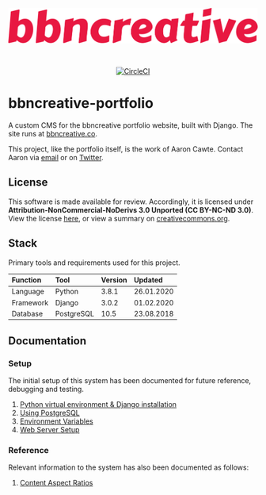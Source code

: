 <p align="center">
  <img src="bbncreative.svg" alt="bbncreative logotype" />
</p>

<br />

<p align="center">
    <a href="https://circleci.com/gh/aaroncawte/bbncreative-portfolio" target="blank" rel="noopener noreferrer">
        <img src="https://circleci.com/gh/aaroncawte/bbncreative-portfolio/tree/master.svg?style=svg&circle-token=dbf29770a59f46187030dc984ae4c03e1f988f42" alt="CircleCI" />
    </a>
</p>

# bbncreative-portfolio

A custom CMS for the bbncreative portfolio website, built with Django. The site runs at [bbncreative.co](https://bbncreative.co).

This project, like the portfolio itself, is the work of Aaron Cawte. Contact Aaron via [email](mailto:aaron@bbncreative.co) or on [Twitter](https://twitter.com/aaroncawte).

## License

This software is made available for review. Accordingly, it is licensed under **Attribution-NonCommercial-NoDerivs 3.0 Unported (CC BY-NC-ND 3.0)**. View the license [here](/LICENSE.md), or view a summary on [creativecommons.org](https://creativecommons.org/licenses/by-nc-nd/3.0/).

## Stack

Primary tools and requirements used for this project.

| Function  | Tool       | Version | Updated    |
| :-------- | :--------- | :------ | :--------- |
| Language  | Python     | 3.8.1   | 26.01.2020 |
| Framework | Django     | 3.0.2   | 01.02.2020 |
| Database  | PostgreSQL | 10.5    | 23.08.2018 |

## Documentation

### Setup

The initial setup of this system has been documented for future reference, debugging and testing.

1. [Python virtual environment & Django installation](/docs/setup/virtualenv.md)
2. [Using PostgreSQL](/docs/setup/postgresql.md)
3. [Environment Variables](/docs/setup/envvars.md)
4. [Web Server Setup](/docs/setup/webserver.md)

### Reference

Relevant information to the system has also been documented as follows:

1. [Content Aspect Ratios](/docs/reference/aspect_ratios.md)
